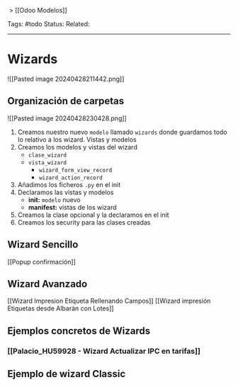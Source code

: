  > [[Odoo Modelos]]

Tags: #todo 
Status: 
Related: 

___
# Wizards
![[Pasted image 20240428211442.png]]
## Organización de carpetas
![[Pasted image 20240428230428.png]]

1. Creamos nuestro nuevo `modelo` llamado `wizards` donde guardamos todo lo relativo a los wizard. Vistas y modelos
2. Creamos los modelos y vistas del wizard
	- `clase_wizard`
	- `vista_wizard`
		- `wizard_form_view_record`
		- `wizard_action_record`
3. Añadimos los ficheros `.py` en el init
4. Declaramos las vistas y modelos
	- **init:** `modelo` nuevo
	- **manifest:** vistas de los wizard
5. Creamos la clase opcional y la declaramos en el init
6. Creamos los security para las clases creadas
## Wizard Sencillo
[[Popup confirmación]]
## Wizard Avanzado
[[Wizard Impresion Etiqueta Rellenando Campos]]
[[Wizard impresión Etiquetas desde Albarán con Lotes]]
## Ejemplos concretos de Wizards
### [[Palacio_HU59928 - Wizard Actualizar IPC en tarifas]]
## Ejemplo de wizard Classic
